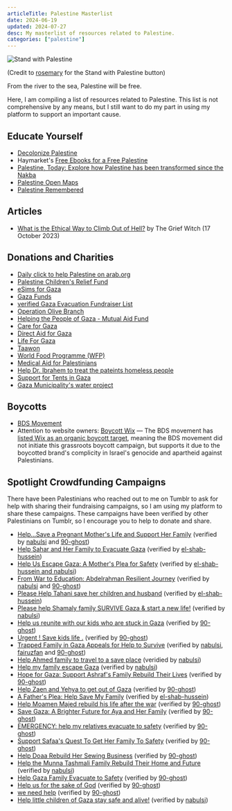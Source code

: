 ```yaml
---
articleTitle: Palestine Masterlist
date: 2024-06-19
updated: 2024-07-27
desc: My masterlist of resources related to Palestine.
categories: ["palestine"]
---
```


![Stand with Palestine](/assets/buttons/misc/standwithpalestine.png)

(Credit to [rosemary](https://hillhouse.neocities.org/journal/notes/palestine) for the Stand with Palestine button)

From the river to the sea, Palestine will be free.

Here, I am compiling a list of resources related to Palestine. This list is not comprehensive by any means, but I still want to do my part in using my platform to support an important cause.

## Educate Yourself

* [Decolonize Palestine](https://decolonizepalestine.com/)
* Haymarket's [Free Ebooks for a Free Palestine](https://www.haymarketbooks.org/blogs/495-free-ebooks-for-a-free-palestine)
* [Palestine, Today: Explore how Palestine has been transformed since the Nakba](https://today.visualizingpalestine.org/)
* [Palestine Open Maps](https://palopenmaps.org/)
* [Palestine Remembered](https://www.palestineremembered.com/)

## Articles

* [What is the Ethical Way to Climb Out of Hell?](https://medium.com/@thegriefwitch/what-is-the-ethical-way-to-climb-out-of-hell-8ed51bdc327b) by The Grief Witch (17 October 2023)

## Donations and Charities

* [Daily click to help Palestine on arab.org](https://arab.org/click-to-help/palestine/)
* [Palestine Children's Relief Fund](https://www.pcrf.net/)
* [eSims for Gaza](https://gazaesims.com/)
* [Gaza Funds](https://gazafunds.com)
* [verified Gaza Evacuation Fundraiser List](https://docs.google.com/spreadsheets/d/1yYkNp5U3ANwILl2MknJi9G7ArY4uVTEEQ1CVfzR8Ioo/edit?gid=0#gid=0)
* [Operation Olive Branch](https://docs.google.com/spreadsheets/d/1vtMLLOzuc6GpkFySyVtKQOY2j-Vvg0UsChMCFst_WLA/htmlview)
* [Helping the People of Gaza - Mutual Aid Fund](https://www.gofundme.com/f/helping-the-people-of-gaza-mutual-aid-fund)
* [Care for Gaza](https://x.com/careforgaza)
* [Direct Aid for Gaza](https://x.com/GazaDirectAid)
* [Life For Gaza](https://gaza-city.ensany.com/campaign/6737?lang=en)
* [Taawon](https://www.taawon.org/en/content/gaza-needs-us-now)
* [World Food Programme (WFP)](https://www.wfp.org/emergencies/palestine-emergency)
* [Medical Aid for Palestinians](https://www.map.org.uk/)
* [Help Dr. Ibrahem to treat the pateints homeless people](https://www.gofundme.com/f/urgent-help-dribrahem-to-treat-the-pateints-homeless-people)
* [Support for Tents in Gaza](https://www.gofundme.com/f/support-for-marginalized-refugees-in-jordan)
* [Gaza Municipality's water project](https://gaza-city.ensany.com/campaign/6737?lang=EN)

## Boycotts

* [BDS Movement](https://bdsmovement.net/)
* Attention to website owners: [Boycott Wix](https://boycottwix.org/) — The BDS movement has [listed Wix as an organic boycott target](https://bdsmovement.net/Act-Now-Against-These-Companies-Profiting-From-Genocide), meaning the BDS movement did not initiate this grassroots boycott campaign, but supports it due to the boycotted brand's complicity in Israel's genocide and apartheid against Palestinians.

## Spotlight Crowdfunding Campaigns

There have been Palestinians who reached out to me on Tumblr to ask for help with sharing their fundraising campaigns, so I am using my platform to share these campaigns. These campaigns have been verified by other Palestinians on Tumblr, so I encourage you to help to donate and share.

* [Help...Save a Pregnant Mother's Life and Support Her Family](https://www.gofundme.com/f/ne9gzx-help-them-to-survive) (verified by [nabulsi](https://www.tumblr.com/nabulsi/751944563232587777) and [90-ghost](https://www.tumblr.com/90-ghost/752304563682476032))
* [Help Sahar and Her Family to Evacuate Gaza](https://www.gofundme.com/f/help-sahar-and-her-family-to-evacuate-gaza) (verified by [el-shab-hussein](https://www.tumblr.com/el-shab-hussein/749777880017502208/another-fundraiser-i-trust))
* [Help Us Escape Gaza: A Mother's Plea for Safety](https://www.gofundme.com/f/help-us-escape-gaza-a-mothers-plea-for-safety) (verified by [el-shab-hussein and nabulsi](https://docs.google.com/spreadsheets/d/1yYkNp5U3ANwILl2MknJi9G7ArY4uVTEEQ1CVfzR8Ioo/edit?pli=1&gid=0#gid=0&range=B186))
* [From War to Education: Abdelrahman Resilient Journey](https://www.gofundme.com/f/from-war-to-education-abdelrahmans-resilient-journey) (verified by [nabulsi](https://www.tumblr.com/nabulsi/753544070688915456) and [90-ghost](https://www.tumblr.com/90-ghost/753258782216404992))
* [Please Help Tahani save her children and husband](https://www.gofundme.com/f/i-have-nothing-left-my-home-and-workplace-have-be) (verified by [el-shab-hussein](https://www.tumblr.com/el-shab-hussein/748756401076207616/list-of-fundraisers-for-direct-contacts-from))
* [Please help Shamaly family SURVIVE Gaza & start a new life!](https://www.gofundme.com/f/please-help-shamaly-family-start-a-new-life) (verified by [nabulsi](https://www.tumblr.com/nabulsi/753715707609530368))
* [Help us reunite with our kids who are stuck in Gaza](https://www.gofundme.com/f/reunite-us-with-our-beloved-4-kids-stuck-in-gaza) (verified by [90-ghost](https://www.tumblr.com/90-ghost/754096091530723328/donate-to-help-us-reunite-with-our-kids-who-are))
* [Urgent ! Save kids life .](https://www.gofundme.com/f/help-alaa-family-to-survive-the-war-in-gaza) (verified by [90-ghost](https://www.tumblr.com/90-ghost/751443466082484224))
* [Trapped Family in Gaza Appeals for Help to Survive](https://www.gofundme.com/f/wyuehr-trapped-family-in-gaza-appeals-for-help-to-survive) (verified by [nabulsi](https://www.tumblr.com/nabulsi/753363183754952704), [fairuzfan](https://www.tumblr.com/fairuzfan/752928036559749120) and [90-ghost](https://www.tumblr.com/90-ghost/752026987709825024))
* [Help Ahmed family to travel to a save place](https://www.gofundme.com/f/help-ahmed-family-to-travel) (veridied by [nabulsi](https://www.tumblr.com/nabulsi/752576616277868544/hello-how-are-you-my-name-is-ahmed-im-from))
* [Help my family escape Gaza](https://www.gofundme.com/f/byt93-help-my-family-escape-gaza) (verified by [nabulsi](https://www.tumblr.com/nabulsi/754296720770383872/donate-to-help-my-family-escape-gaza-organized-by))
* [Hope for Gaza: Support Ashraf's Family Rebuild Their Lives](https://www.gofundme.com/f/hope-for-gaza-support-ashrafs-family-rebuild-their-lives) (verified by [90-ghost](https://www.tumblr.com/90-ghost/754535164856664064/legit-fundraiser))
* [Help Zaen and Yehya to get out of Gaza](https://www.gofundme.com/f/help-sara-and-her-family-to-evacuate-gaza) (verified by [90-ghost](https://www.tumblr.com/90-ghost/754093176508268544))
* [A Father's Plea: Help Save My Family](https://www.gofundme.com/f/btuqqt-save-my-familys-life) (verified by [el-shab-hussein](https://www.tumblr.com/el-shab-hussein/754087744556449792/vetted-family-fundraiser-masterpost-3))
* [Help Moamen Majed rebuild his life after the war](https://www.gofundme.com/f/help-moamen-majed-rebuild-his-life-after-the-war) (verified by [90-ghost](https://www.tumblr.com/90-ghost/755355718664830976/moamenmajed-gaza-are-they-a-vetted-fundraiser))
* [Save Gaza: A Brighter Future for Aya and Her Family](https://www.gofundme.com/f/save-gaza-a-brighter-future-for-aya-and-her-family) (verified by [90-ghost](https://www.tumblr.com/90-ghost/754992024939347968))
* [EMERGENCY: help my relatives evacuate to safety](https://www.gofundme.com/f/emergency-help-my-relatives-evacuate-to-safety) (verified by [90-ghost](https://www.tumblr.com/90-ghost/756556584649424896))
* [Support Safaa's Quest To Get Her Family To Safety](https://www.gofundme.com/f/support-safaas-quest-to-get-her-family-to-safety) (verified by [90-ghost](https://www.tumblr.com/90-ghost/756556669674274816))
* [Help Doaa Rebuild Her Sewing Business](https://www.gofundme.com/f/help-doaa-rebuild-her-sewing-business) (verified by [90-ghost](https://www.tumblr.com/90-ghost/756556522290626560))
* [Help the Munna Tashmali Family Rebuild Their Home and Future](https://www.gofundme.com/f/help-the-munna-tashmali-family-rebuild-their-home-and-future) (verified by [nabulsi](https://www.tumblr.com/nabulsi/754393532315353089/donate-to-help-the-munna-tashmali-family-rebuild))
* [Help Gaza Family Evacuate to Safety](https://www.gofundme.com/f/helping-gaza-family-to-get-out) (verified by [90-ghost](https://www.tumblr.com/90-ghost/756899215473606656))
* [Help us for the sake of God](https://www.gofundme.com/f/help-us-for-the-sake-of-god) (verified by [90-ghost](https://www.tumblr.com/90-ghost/755446251161632768/faites-un-don-%C3%A0-help-us-for-the-sake-of-god))
* [we need help](https://www.gofundme.com/f/bfth82-we-need-help) (verified by [90-ghost](https://www.tumblr.com/90-ghost/756901702912868352))
* [Help little children of Gaza stay safe and alive!](https://www.gofundme.com/f/help-our-families-evacuate-gaza-before-too-late) (verified by [nabulsi](https://www.tumblr.com/nabulsi/751214090403430400/donate-to-help-little-children-stay-safe-and))
